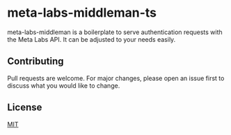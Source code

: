 # meta-labs-middleman-ts
meta-labs-middleman is a boilerplate to serve authentication requests with the Meta Labs API. It can be adjusted to your needs easily.

## Contributing
Pull requests are welcome. For major changes, please open an issue first to discuss what you would like to change.

## License
[MIT](https://choosealicense.com/licenses/mit/)
